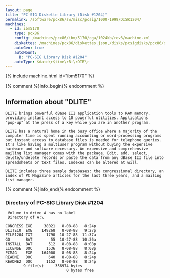 ```yaml
---
layout: page
title: "PC-SIG Diskette Library (Disk #1204)"
permalink: /software/pcx86/sw/misc/pcsig/1000-1999/DISK1204/
machines:
  - id: ibm5170
    type: pcx86
    config: /machines/pcx86/ibm/5170/cga/1024kb/rev3/machine.xml
    diskettes: /machines/pcx86/diskettes.json,/disks/pcsigdisks/pcx86/diskettes.json
    autoGen: true
    autoMount:
      B: "PC-SIG Library Disk #1204"
    autoType: $date\r$time\rB:\rDIR\r
---
```


{% include machine.html id="ibm5170" %}

{% comment %}info_begin{% endcomment %}

## Information about "DLITE"

    DLITE brings powerful dBase III application tools to RAM memory,
    providing instant access to 10 powerful utilities. Applications
    "pop-up" at the press of a key while you are in another program.
    
    DLITE has a natural home in the busy office where a majority of the
    computer time is spent running accounting or word-processing programs
    but instant access to database files is needed for telephone queries.
    It's like having a multiuser program without buying the expensive
    hardware and software necessary. An expensive and comprehensive
    mailing list manager comes with the package. Edit, add, select,
    delete/undelete records or paste the data from any dBase III file into
    spreadsheets or text files. Indexes can be altered at will.
    
    DLITE includes three sample databases: the congressional directory, an
    index of PC Magazine articles for the last three years, and a mailing
    list manager.
{% comment %}info_end{% endcomment %}


### Directory of PC-SIG Library Disk #1204

     Volume in drive A has no label
     Directory of A:\

    CONGRESS EXE     38021   8-08-88   8:24p
    DLITE10  EXE    149268   8-08-88   9:27p
    FILE1204 TXT      1790  10-27-88  11:37a
    GO       BAT        55  10-27-88  10:36a
    INSTALL  BAT       512   8-08-88   8:08p
    LICENSE  DOC      1536   8-08-88   8:08p
    PCMAG    EXE    164000   8-08-88   8:24p
    README   DOC       640   8-08-88   8:24p
    README2  DOC      1152   8-08-88   8:24p
            9 file(s)     356974 bytes
                               0 bytes free
